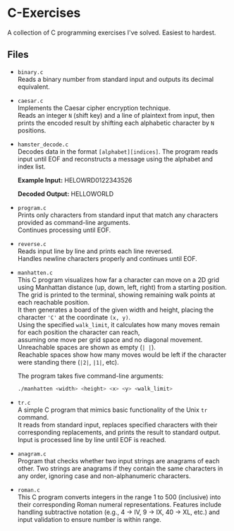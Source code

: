 # C-Exercises

A collection of C programming exercises I've solved. Easiest to hardest.

## Files

- `binary.c`  
  Reads a binary number from standard input and outputs its decimal equivalent.

- `caesar.c`  
  Implements the Caesar cipher encryption technique.  
  Reads an integer `N` (shift key) and a line of plaintext from input, then prints the encoded result by shifting each alphabetic character by `N` positions.

- `hamster_decode.c`  
  Decodes data in the format `[alphabet][indices]`. The program reads input until EOF and reconstructs a message using the alphabet and index list.  

  **Example Input:**
HELOWRD0122343526

  **Decoded Output:**
HELLOWORLD

- `program.c`  
Prints only characters from standard input that match any characters provided as command-line arguments.  
Continues processing until EOF.

- `reverse.c`  
Reads input line by line and prints each line reversed.  
Handles newline characters properly and continues until EOF.

- `manhatten.c`  
  This C program visualizes how far a character can move on a 2D grid using Manhattan distance (up, down, left, right) from a starting position.  
  The grid is printed to the terminal, showing remaining walk points at each reachable position.  
  It then generates a board of the given width and height, placing the character `'C'` at the coordinate `(x, y)`.  
  Using the specified `walk_limit`, it calculates how many moves remain for each position the character can reach,  
  assuming one move per grid space and no diagonal movement.  
  Unreachable spaces are shown as empty (`| |`).  
  Reachable spaces show how many moves would be left if the character were standing there (`|2|`, `|1|`, etc).

  The program takes five command-line arguments:

  ```bash
  ./manhatten <width> <height> <x> <y> <walk_limit>
  ```

- `tr.c`  
  A simple C program that mimics basic functionality of the Unix `tr` command.  
  It reads from standard input, replaces specified characters with their corresponding replacements, and prints the result to standard output.  
  Input is processed line by line until EOF is reached.

- `anagram.c`  
  Program that checks whether two input strings are anagrams of each other.
  Two strings are anagrams if they contain the same characters in any order, ignoring case and non-alphanumeric characters.

- `roman.c`  
  This C program converts integers in the range 1 to 500 (inclusive) into their corresponding Roman numeral representations. 
  Features include handling subtractive notation (e.g., 4 → IV, 9 → IX, 40 → XL, etc.) and input validation to ensure number
  is within range.

